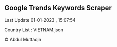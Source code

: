 

## Google Trends Keywords Scraper 
 
Last Update 01-01-2023 , 15:07:54

Country List :
VIETNAM.json



© Abdul Muttaqin 
